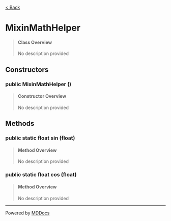 [< Back](..)
# MixinMathHelper #
>#### Class Overview ####
>No description provided
## Constructors ##
### public MixinMathHelper () ###
>#### Constructor Overview ####
>No description provided
>
## Methods ##
### public static float sin (float) ###
>#### Method Overview ####
>No description provided
>
### public static float cos (float) ###
>#### Method Overview ####
>No description provided
>

---
Powered by [MDDocs](https://github.com/VRCube/MDDocs)